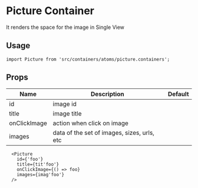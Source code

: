 # Picture Container

It renders the space for the image in Single View

## Usage

```
import Picture from 'src/containers/atoms/picture.containers';
```

## Props


| Name | Description | Default |
|------|-------------|---------|
| id     |  image id         |         |
|   title |       image title    |         |
|   onClickImage |       action when click on image    |         |
|   images |       data of the set of images, sizes, urls, etc    |         |


```
  <Picture
    id={'foo'}
    title={tit'foo'}
    onClickImage={() => foo}
    images={imag'foo'}
  />
```
